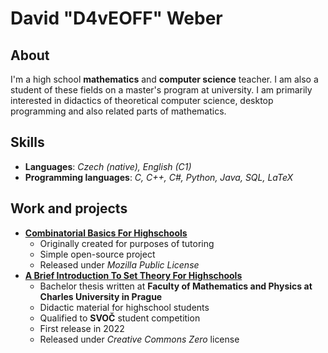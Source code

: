 # David "D4vEOFF" Weber

## About
I'm a high school **mathematics** and **computer science** teacher. I am also a student of these fields on a master's program at university. I am primarily interested in didactics of theoretical computer science, desktop programming and also related parts of mathematics.

## Skills
- **Languages**: _Czech (native), English (C1)_
- **Programming languages**: _C, C++, C#, Python, Java, SQL, LaTeX_

## Work and projects
- [**Combinatorial Basics For Highschools**](https://github.com/D4vEOFF/Combinatorial-Basics-For-Hishchools)
  - Originally created for purposes of tutoring
  - Simple open-source project
  - Released under *Mozilla Public License*
- [**A Brief Introduction To Set Theory For Highschools**](https://github.com/D4vEOFF/Brief-Introduction-To-Set-Theory-For-High-Schools)
  - Bachelor thesis written at **Faculty of Mathematics and Physics at Charles University in Prague**
  - Didactic material for highschool students
  - Qualified to **SVOČ** student competition
  - First release in 2022
  - Released under *Creative Commons Zero* license
